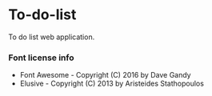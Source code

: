 # To-do-list
To do list web application.

### Font license info
- Font Awesome - Copyright (C) 2016 by Dave Gandy
- Elusive - Copyright (C) 2013 by Aristeides Stathopoulos
